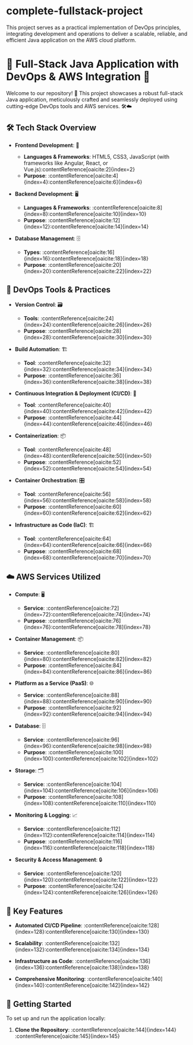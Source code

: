 # complete-fullstack-project
This project serves as a practical implementation of DevOps principles, integrating development and operations to deliver a scalable, reliable, and efficient Java application on the AWS cloud platform.
# 🌟 Full-Stack Java Application with DevOps & AWS Integration 🚀

Welcome to our repository! 🎉 This project showcases a robust full-stack Java application, meticulously crafted and seamlessly deployed using cutting-edge DevOps tools and AWS services. 🛠️☁️

## 🛠️ Tech Stack Overview

- **Frontend Development**: 🎨
  - **Languages & Frameworks**: HTML5, CSS3, JavaScript (with frameworks like Angular, React, or Vue.js):contentReference[oaicite:2]{index=2}
  - **Purpose**: :contentReference[oaicite:4]{index=4}:contentReference[oaicite:6]{index=6}

- **Backend Development**: 🖥️
  - **Languages & Frameworks**: :contentReference[oaicite:8]{index=8}:contentReference[oaicite:10]{index=10}
  - **Purpose**: :contentReference[oaicite:12]{index=12}:contentReference[oaicite:14]{index=14}

- **Database Management**: 🗄️
  - **Types**: :contentReference[oaicite:16]{index=16}:contentReference[oaicite:18]{index=18}
  - **Purpose**: :contentReference[oaicite:20]{index=20}:contentReference[oaicite:22]{index=22}

## 🔄 DevOps Tools & Practices

- **Version Control**: 🗃️
  - **Tools**: :contentReference[oaicite:24]{index=24}:contentReference[oaicite:26]{index=26}
  - **Purpose**: :contentReference[oaicite:28]{index=28}:contentReference[oaicite:30]{index=30}

- **Build Automation**: 🏗️
  - **Tool**: :contentReference[oaicite:32]{index=32}:contentReference[oaicite:34]{index=34}
  - **Purpose**: :contentReference[oaicite:36]{index=36}:contentReference[oaicite:38]{index=38}

- **Continuous Integration & Deployment (CI/CD)**: 🚀
  - **Tool**: :contentReference[oaicite:40]{index=40}:contentReference[oaicite:42]{index=42}
  - **Purpose**: :contentReference[oaicite:44]{index=44}:contentReference[oaicite:46]{index=46}

- **Containerization**: 📦
  - **Tool**: :contentReference[oaicite:48]{index=48}:contentReference[oaicite:50]{index=50}
  - **Purpose**: :contentReference[oaicite:52]{index=52}:contentReference[oaicite:54]{index=54}

- **Container Orchestration**: 🎛️
  - **Tool**: :contentReference[oaicite:56]{index=56}:contentReference[oaicite:58]{index=58}
  - **Purpose**: :contentReference[oaicite:60]{index=60}:contentReference[oaicite:62]{index=62}

- **Infrastructure as Code (IaC)**: 🏗️
  - **Tool**: :contentReference[oaicite:64]{index=64}:contentReference[oaicite:66]{index=66}
  - **Purpose**: :contentReference[oaicite:68]{index=68}:contentReference[oaicite:70]{index=70}

## ☁️ AWS Services Utilized

- **Compute**: 🖥️
  - **Service**: :contentReference[oaicite:72]{index=72}:contentReference[oaicite:74]{index=74}
  - **Purpose**: :contentReference[oaicite:76]{index=76}:contentReference[oaicite:78]{index=78}

- **Container Management**: 📦
  - **Service**: :contentReference[oaicite:80]{index=80}:contentReference[oaicite:82]{index=82}
  - **Purpose**: :contentReference[oaicite:84]{index=84}:contentReference[oaicite:86]{index=86}

- **Platform as a Service (PaaS)**: 🌐
  - **Service**: :contentReference[oaicite:88]{index=88}:contentReference[oaicite:90]{index=90}
  - **Purpose**: :contentReference[oaicite:92]{index=92}:contentReference[oaicite:94]{index=94}

- **Database**: 🗄️
  - **Service**: :contentReference[oaicite:96]{index=96}:contentReference[oaicite:98]{index=98}
  - **Purpose**: :contentReference[oaicite:100]{index=100}:contentReference[oaicite:102]{index=102}

- **Storage**: 🗂️
  - **Service**: :contentReference[oaicite:104]{index=104}:contentReference[oaicite:106]{index=106}
  - **Purpose**: :contentReference[oaicite:108]{index=108}:contentReference[oaicite:110]{index=110}

- **Monitoring & Logging**: 📈
  - **Service**: :contentReference[oaicite:112]{index=112}:contentReference[oaicite:114]{index=114}
  - **Purpose**: :contentReference[oaicite:116]{index=116}:contentReference[oaicite:118]{index=118}

- **Security & Access Management**: 🔒
  - **Service**: :contentReference[oaicite:120]{index=120}:contentReference[oaicite:122]{index=122}
  - **Purpose**: :contentReference[oaicite:124]{index=124}:contentReference[oaicite:126]{index=126}

## 🌟 Key Features

- **Automated CI/CD Pipeline**: :contentReference[oaicite:128]{index=128}:contentReference[oaicite:130]{index=130}

- **Scalability**: :contentReference[oaicite:132]{index=132}:contentReference[oaicite:134]{index=134}

- **Infrastructure as Code**: :contentReference[oaicite:136]{index=136}:contentReference[oaicite:138]{index=138}

- **Comprehensive Monitoring**: :contentReference[oaicite:140]{index=140}:contentReference[oaicite:142]{index=142}

## 🚀 Getting Started

To set up and run the application locally:

1. **Clone the Repository**: :contentReference[oaicite:144]{index=144}
   :contentReference[oaicite:145]{index=145}

